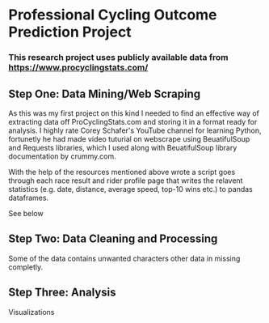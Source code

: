 Professional Cycling Outcome Prediction Project 
======================

### This research project uses publicly available data from https://www.procyclingstats.com/ 

## Step One: Data Mining/Web Scraping

As this was my first project on this kind I needed to find an effective way of extracting data off ProCyclingStats.com and storing it in a format ready for analysis. I highly rate Corey Schafer's YouTube channel for learning Python, fortunetly he had made video tuturial on webscrape using BeuatifulSoup and Requests libraries, which I used along with BeuatifulSoup library documentation by crummy.com.

With the help of the resources mentioned above wrote a script goes through each race result and rider profile page that writes the relavent statistics (e.g. date, distance, average speed, top-10 wins etc.) to pandas dataframes.

See below 

 
## Step Two: Data Cleaning and Processing 

Some of the data contains unwanted characters other data in missing completly.    




## Step Three: Analysis

Visualizations




